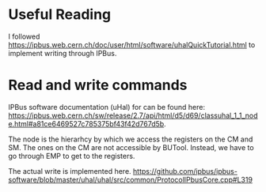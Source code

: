 # Useful Reading
I followed https://ipbus.web.cern.ch/doc/user/html/software/uhalQuickTutorial.html to implement writing through IPBus.

# Read and write commands

IPBus software documentation (uHal) for can be found here: https://ipbus.web.cern.ch/sw/release/2.7/api/html/d5/d69/classuhal_1_1_node.html#a81ce6469527c785375bf43f42d767d5b. 

The node is the hierarhcy by which we access the registers on the CM and SM.
The ones on the CM are not accessible by BUTool. Instead, we have to go through EMP to get to the registers.

The actual write is implemented here.
https://github.com/ipbus/ipbus-software/blob/master/uhal/uhal/src/common/ProtocolIPbusCore.cpp#L319

